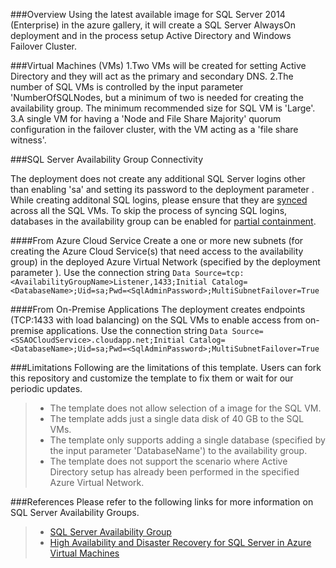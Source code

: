 ###Overview
Using the latest available image for SQL Server 2014 (Enterprise) in the azure gallery, it will create a SQL Server AlwaysOn deployment and in the process setup Active Directory and Windows Failover Cluster.

###Virtual Machines (VMs)
1.Two VMs will be created for setting Active Directory and they will act as the primary and secondary DNS. 
2.The number of SQL VMs is controlled by the input parameter 'NumberOfSQLNodes, but a minimum of two is needed for creating the availability group. The minimum recommended size for SQL VM is 'Large'.
3.A single VM for having a 'Node and File Share Majority' quorum configuration in the failover cluster, with the VM acting as a 'file share witness'.

###SQL Server Availability Group Connectivity

The deployment does not create any additional SQL Server logins other than enabling 'sa' and setting its password to the deployment parameter <SqlAdminPassword>. While creating additonal SQL logins, please ensure that they are [synced](http://support.microsoft.com/kb/918992) across all the SQL VMs. To skip the process of syncing SQL logins, databases in the availability group can be enabled for [partial containment](http://technet.microsoft.com/en-us/library/ff929071.aspx).

####From Azure Cloud Service
Create a one or more new subnets (for creating the Azure Cloud Service(s) that need access to the availability group) in the deployed Azure Virtual Network (specified by the deployment parameter <VnetName>). Use the connection string `Data Source=tcp:<AvailabilityGroupName>Listener,1433;Initial Catalog=<DatabaseName>;Uid=sa;Pwd=<SqlAdminPassword>;MultiSubnetFailover=True`

####From On-Premise Applications
The deployment creates endpoints (TCP:1433 with load balancing) on the SQL VMs to enable access from on-premise applications. Use the connection string `Data Source=<SSAOCloudService>.cloudapp.net;Initial Catalog=<DatabaseName>;Uid=sa;Pwd=<SqlAdminPassword>;MultiSubnetFailover=True`

###Limitations
Following are the limitations of this template. Users can fork this repository and customize the template to fix them or wait for our periodic updates.
> - The template does not allow selection of a image for the SQL VM.
> - The template adds just a single data disk of 40 GB to the SQL VMs.
> - The template only supports adding a single database (specified by the input parameter 'DatabaseName') to the availability group.
> - The template does not support the scenario where Active Directory setup has already been performed in the specified Azure Virtual Network.

###References
Please refer to the following links for more information on SQL Server Availability Groups.
> - [SQL Server Availability Group](http://technet.microsoft.com/en-us/library/ff877884.aspx)
> - [High Availability and Disaster Recovery for SQL Server in Azure Virtual Machines](http://msdn.microsoft.com/en-us/library/jj870962.aspx)

